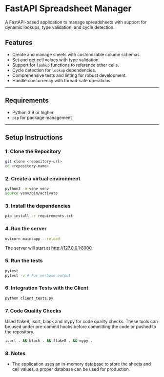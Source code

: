 # FastAPI Spreadsheet Manager

A FastAPI-based application to manage spreadsheets with support for dynamic lookups, type validation, and cycle detection.

## Features

- Create and manage sheets with customizable column schemas.
- Set and get cell values with type validation.
- Support for `lookup` functions to reference other cells.
- Cycle detection for `lookup` dependencies.
- Comprehensive tests and linting for robust development.
- Handle concurrency with thread-safe operations.

---

## Requirements

- Python 3.9 or higher
- `pip` for package management

---

## Setup Instructions

### 1. Clone the Repository

```bash
git clone <repository-url>
cd <repository-name>
```

### 2. Create a virtual environment

```bash
python3 -m venv venv
source venv/bin/activate 
```

### 3. Install the dependencies

```bash
pip install -r requirements.txt
```


### 4. Run the server
```bash
uvicorn main:app --reload
```

The server will start at http://127.0.0.1:8000

### 5. Run the tests
```bash
pytest
pytest -v # For verbose output
```

### 6. Integration Tests with the Client
```bash
python client_tests.py
```


### 7. Code Quality Checks
Used flake8, isort, black and mypy for code quality checks.
These tools can be used under pre-commit hooks before committing the code or pushed to the repository.
```bash
isort . && black . && flake8 . && mypy .
```

### 8. Notes
- The application uses an in-memory database to store the sheets and cell values, a proper database can be used for production.
